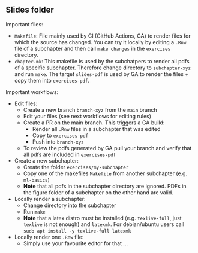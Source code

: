 ## Slides folder

Important files:
- `Makefile`: File mainly used by CI (GitHub Actions, GA) to render files for which the source has changed. You can try it locally by editing a `.Rnw` file of a subchapter and then call `make changes` in the `exercises` directory.
- `chapter.mk`: This makefile is used by the subchatpers to render all pdfs of a specific subchapter. Therefore change directory to `subchapter-xyz` and run `make`. The target `slides-pdf` is used by GA to render the files + copy them into `exercises-pdf`.

Important workflows:
- Edit files:
  - Create a new branch `branch-xyz` from the `main` branch
  - Edit your files (see next workflows for editing rules)
  - Create a PR on the main branch. This triggers a GA build:
    - Render all `.Rnw` files in a subchapter that was edited
    - Copy to `exercises-pdf`
    - Push into `branch-xyz`
  - To review the pdfs generated by GA pull your branch and verify that all pdfs are included in `exercises-pdf`
- Create a new subchapter:
  - Create the folder `exercises/my-subchapter`
  - Copy one of the makefiles `Makefile` from another subchapter (e.g. `ml-basics`)
  - __Note__ that all pdfs in the subchapter directory are ignored. PDFs in the figure folder of a subchapter on the other hand are valid.
- Locally render a subchapter:
  - Change directory into the subchapter
  - Run `make`
  - __Note__ that a latex distro must be installed (e.g. `texlive-full`, just `texlive` is not enough) and `latexmk`. For debian/ubuntu users call `sudo apt install -y texlive-full latexmk`
- Locally render one `.Rnw` file:
  - Simply use your favourite editor for that ...

